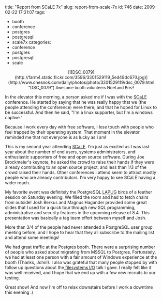 title: "Report from SCaLE 7x"
slug: report-from-scale-7x
id: 746
date: 2009-02-22 17:31:07
tags: 
- booth
- conference
- postgres
- postgresql
- scale7x
categories: 
- conference
- postgres
- postgresql
- scale

<center>[![DSC_0079](http://farm4.static.flickr.com/3596/3301529119_5ed49dc670.jpg)](http://www.chesnok.com/daily/photos/photo/3301529119/dsc_0079.html "DSC_0079") 
<font size="-1">Awesome booth volunteers Noel and Erez!</font></center>

In the elevator this morning, a person asked me if I was with the [SCaLE](http://scale7x.socallinuxexpo.org/) conference. He started by saying that he was really happy that we (the people attending the conference) were there, and that he hoped for Linux to be successful. And then he said, "I'm a linux supporter, but I'm a windows captive."

Because I work every day with free software, I lose touch with people who feel trapped by their operating system. That moment in the elevator reminded me that not everyone is as lucky as I am!

This is my second year attending [SCaLE](http://scale7x.socallinuxexpo.org/).  I'm just as excited as I was last year about the number of end users, systems administrators, and enthusiastic supporters of free and open source software.   During Joe Brockmeier's keynote, he asked the crowd to raise their hands if they were already contributing to an open source project, and less than 1/3 of the crowd raised their hands.  Other conferences I attend seem to attract mostly people who are already contributors.  I'm very happy to see SCaLE having a wider reach.

My favorite event was definitely the PostgreSQL [LAPUG](http://pugs.postgresql.org/lapug) birds of a feather session on Saturday evening. We filled the room and had to fetch chairs from outside! Josh Berkus and Magnus Hagander provided some great slides that I used for a quick tour through new SQL programming, administrative and security features in the upcoming release of 8.4\. This presentation was basically a tag team effort between myself and Josh.  

More than 3/4 of the people had never attended a PostgreSQL user group meeting before, and I hope to hear that they all subscribe to the mailing list and attend some meetings!  

We had great traffic at the Postgres booth.  There were a surprising number of people who asked about migrating from MSSQL to Postgres.  Fortunately, we had at least one person with a fair amount of Windows experience at the booth (Thanks, John!).  I also was grateful that many people stopped by with follow up questions about the[ filesystems I/O](http://scale7x.socallinuxexpo.org/conference-info/speakers/selena-deckelmann) talk I gave.  I really felt like it was well received, and I hope that we end up with a few new recruits to our testing. 

Great show!  And now I'm off to relax downstairs before I work a downtime this evening :)
